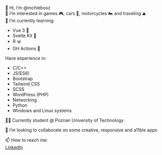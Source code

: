 👋 Hi, I’m @mchlebosz  
👀 I’m interested in games 🎮, cars 🚗, motorcycles 🏍 and traveling ⛰  
🌱 I’m currently learning:
-   Vue 3 💚
-   Svelte Kit 🧡
-   R 📊
-   GH Actions 🔁

Have experience in:
- C/C++
- JS(ES6)
- Bootstrap
- Tailwind CSS
- SCSS
- WordPress (PHP)
- Networking
- Python
- Windows and Linux systems

👨‍🎓 Currently student @ Poznan University of Technology  

💞️ I’m looking to collaborate on some creative, responsive and a11ble apps 

📫 How to reach me:  
[LinkedIn](https://www.linkedin.com/in/mateusz-chlebosz-65053a17a/)  
